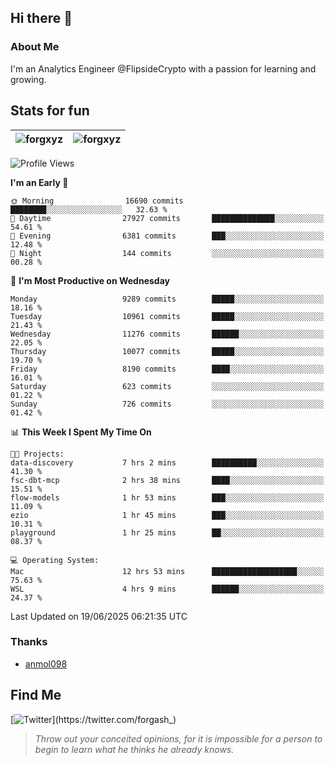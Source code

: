 ## Hi there 👋

### About Me

I'm an Analytics Engineer @FlipsideCrypto with a passion for learning and growing.
  
## Stats for fun

| <img align="center" src="https://github-readme-streak-stats.herokuapp.com/?user=forgxyz&theme=tokyonight" alt="forgxyz" /> | <img align="center" src="https://github-readme-stats.vercel.app/api?username=forgxyz&theme=tokyonight&show_icons=true" alt="forgxyz" /> |
| ------------- |------------- |


<!--START_SECTION:waka-->
![Profile Views](http://img.shields.io/badge/Profile%20Views-5-blue)

**I'm an Early 🐤** 

```text
🌞 Morning                16690 commits       ████████░░░░░░░░░░░░░░░░░   32.63 % 
🌆 Daytime                27927 commits       ██████████████░░░░░░░░░░░   54.61 % 
🌃 Evening                6381 commits        ███░░░░░░░░░░░░░░░░░░░░░░   12.48 % 
🌙 Night                  144 commits         ░░░░░░░░░░░░░░░░░░░░░░░░░   00.28 % 
```
📅 **I'm Most Productive on Wednesday** 

```text
Monday                   9289 commits        █████░░░░░░░░░░░░░░░░░░░░   18.16 % 
Tuesday                  10961 commits       █████░░░░░░░░░░░░░░░░░░░░   21.43 % 
Wednesday                11276 commits       ██████░░░░░░░░░░░░░░░░░░░   22.05 % 
Thursday                 10077 commits       █████░░░░░░░░░░░░░░░░░░░░   19.70 % 
Friday                   8190 commits        ████░░░░░░░░░░░░░░░░░░░░░   16.01 % 
Saturday                 623 commits         ░░░░░░░░░░░░░░░░░░░░░░░░░   01.22 % 
Sunday                   726 commits         ░░░░░░░░░░░░░░░░░░░░░░░░░   01.42 % 
```


📊 **This Week I Spent My Time On** 

```text
🐱‍💻 Projects: 
data-discovery           7 hrs 2 mins        ██████████░░░░░░░░░░░░░░░   41.30 % 
fsc-dbt-mcp              2 hrs 38 mins       ████░░░░░░░░░░░░░░░░░░░░░   15.51 % 
flow-models              1 hr 53 mins        ███░░░░░░░░░░░░░░░░░░░░░░   11.09 % 
ezio                     1 hr 45 mins        ███░░░░░░░░░░░░░░░░░░░░░░   10.31 % 
playground               1 hr 25 mins        ██░░░░░░░░░░░░░░░░░░░░░░░   08.37 % 

💻 Operating System: 
Mac                      12 hrs 53 mins      ███████████████████░░░░░░   75.63 % 
WSL                      4 hrs 9 mins        ██████░░░░░░░░░░░░░░░░░░░   24.37 % 
```


 Last Updated on 19/06/2025 06:21:35 UTC
<!--END_SECTION:waka-->

### Thanks
 - [anmol098](https://github.com/anmol098/waka-readme-stats/)
  
## Find Me
[![Twitter](https://img.shields.io/twitter/url/https/twitter.com/forgash_.svg?style=social&label=Follow%20%40forgash_)](https://twitter.com/forgash_)


> *Throw out your conceited opinions, for it is impossible for a person to begin to learn what he thinks he already knows.* 
